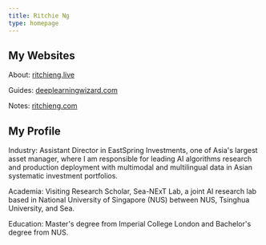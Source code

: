 ```yaml
---
title: Ritchie Ng
type: homepage
---
```

## My Websites

About: [ritchieng.live](https://ritchieng.live/)

Guides: [deeplearningwizard.com](https://www.deeplearningwizard.com/)

Notes: [ritchieng.com](https://www.ritchieng.com/)


## My Profile

Industry: Assistant Director in EastSpring Investments, one of Asia's largest asset manager, where I am responsible for leading AI algorithms research and production deployment with multimodal and multilingual data in Asian systematic investment portfolios.

Academia: Visiting Research Scholar, Sea-NExT Lab, a joint AI research lab based in National University of Singapore (NUS) between NUS, Tsinghua University, and Sea.

Education: Master's degree from Imperial College London and Bachelor's degree from NUS.

